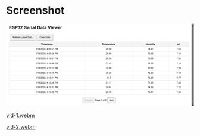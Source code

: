 # Screenshot

![screenshot](image.png)

[vid-1.webm](https://github.com/user-attachments/assets/eba0d6be-6ab2-41df-83c4-1e9e0872af9a)

[vid-2.webm](https://github.com/user-attachments/assets/7b840c3d-c678-41b6-a556-91b8e0381103)
